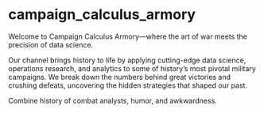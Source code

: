 # campaign_calculus_armory
Welcome to Campaign Calculus Armory—where the art of war meets the precision of data science. 

Our channel brings history to life by applying cutting-edge data science, operations research, and analytics to some of history’s most pivotal military campaigns. We break down the numbers behind great victories and crushing defeats, uncovering the hidden strategies that shaped our past.

Combine history of combat analysts, humor, and awkwardness.
